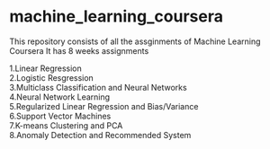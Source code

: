 # machine_learning_coursera
This repository consists of all the assginments of Machine Learning Coursera
It has 8 weeks assignments

1.Linear Regression  
2.Logistic Resgression  
3.Multiclass Classification and Neural Networks  
4.Neural Network Learning  
5.Regularized Linear Regression and Bias/Variance  
6.Support Vector Machines  
7.K-means Clustering and PCA  
8.Anomaly Detection and Recommended System  


